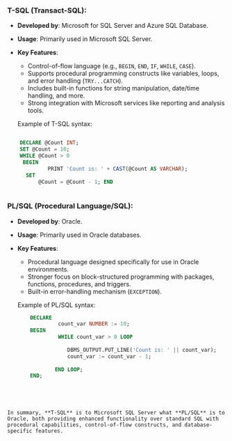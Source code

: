 ### T-SQL (Transact-SQL):

- **Developed by**: Microsoft for SQL Server and Azure SQL Database.
- **Usage**: Primarily used in Microsoft SQL Server.
- **Key Features**:
    
    - Control-of-flow language (e.g., `BEGIN`, `END`, `IF`, `WHILE`, `CASE`).
    - Supports procedural programming constructs like variables, loops, and error handling (`TRY...CATCH`).
    - Includes built-in functions for string manipulation, date/time handling, and more.
    - Strong integration with Microsoft services like reporting and analysis tools.
    
    Example of T-SQL syntax:
    
```sql

    DECLARE @Count INT; 
    SET @Count = 10;  
    WHILE @Count > 0
     BEGIN     
		     PRINT 'Count is: ' + CAST(@Count AS VARCHAR);   
	  SET 
		  @Count = @Count - 1; END
	  
```
    
    

### PL/SQL (Procedural Language/SQL):

- **Developed by**: Oracle.
- **Usage**: Primarily used in Oracle databases.
- **Key Features**:
    
    - Procedural language designed specifically for use in Oracle environments.
    - Stronger focus on block-structured programming with packages, functions, procedures, and triggers.
    - Built-in error-handling mechanism (`EXCEPTION`).
    
    Example of PL/SQL syntax:
    
    ```sql
		DECLARE    
				 count_var NUMBER := 10; 
		BEGIN    
				 WHILE count_var > 0 LOOP   
				       
					DBMS_OUTPUT.PUT_LINE('Count is: ' || count_var); 
			        count_var := count_var - 1;    
			        
				END LOOP; 
	    END;
```
    
    
    

In summary, **T-SQL** is to Microsoft SQL Server what **PL/SQL** is to Oracle, both providing enhanced functionality over standard SQL with procedural capabilities, control-of-flow constructs, and database-specific features.

